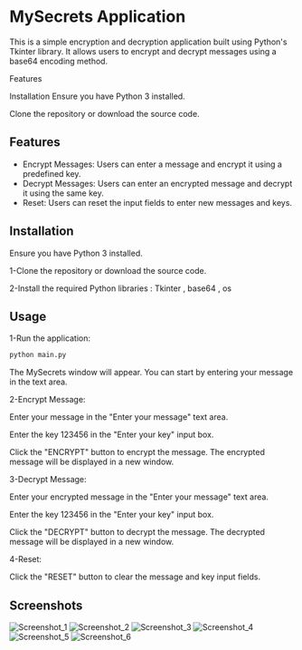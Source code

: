 
# MySecrets Application

This is a simple encryption and decryption application built using Python's Tkinter library. It allows users to encrypt and decrypt messages using a base64 encoding method.

Features



Installation
Ensure you have Python 3 installed.

Clone the repository or download the source code.



## Features

- Encrypt Messages: Users can enter a message and encrypt it using a predefined key.
- Decrypt Messages: Users can enter an encrypted message and decrypt it using the same key.
- Reset: Users can reset the input fields to enter new messages and keys.



## Installation

Ensure you have Python 3 installed.

1-Clone the repository or download the source code.

2-Install the required Python libraries : 
Tkinter , base64 , os
    
## Usage

1-Run the application:

```bash
python main.py

```

The MySecrets window will appear. You can start by entering your message in the text area.

2-Encrypt Message:

Enter your message in the "Enter your message" text area.

Enter the key 123456 in the "Enter your key" input box.

Click the "ENCRYPT" button to encrypt the message. The encrypted message will be displayed in a new window.

3-Decrypt Message:

Enter your encrypted message in the "Enter your message" text area.

Enter the key 123456 in the "Enter your key" input box.

Click the "DECRYPT" button to decrypt the message. The decrypted message will be displayed in a new window.

4-Reset:

Click the "RESET" button to clear the message and key input fields.




## Screenshots



![Screenshot_1](https://github.com/user-attachments/assets/ff45cdab-c59c-4c9d-b0d0-b52dd4cbc77e)
![Screenshot_2](https://github.com/user-attachments/assets/ac01b457-f978-4a3d-8262-74490b01eb1b) 
![Screenshot_3](https://github.com/user-attachments/assets/708adc0b-c41d-4878-b079-d37680029a2a)
![Screenshot_4](https://github.com/user-attachments/assets/0295b8a8-d08f-4d41-95cc-982defcf7197)
![Screenshot_5](https://github.com/user-attachments/assets/f55f7220-f196-455b-b7bc-028df56015c6)
![Screenshot_6](https://github.com/user-attachments/assets/f4328f26-c1a3-43e3-a0c4-d53548047897)






